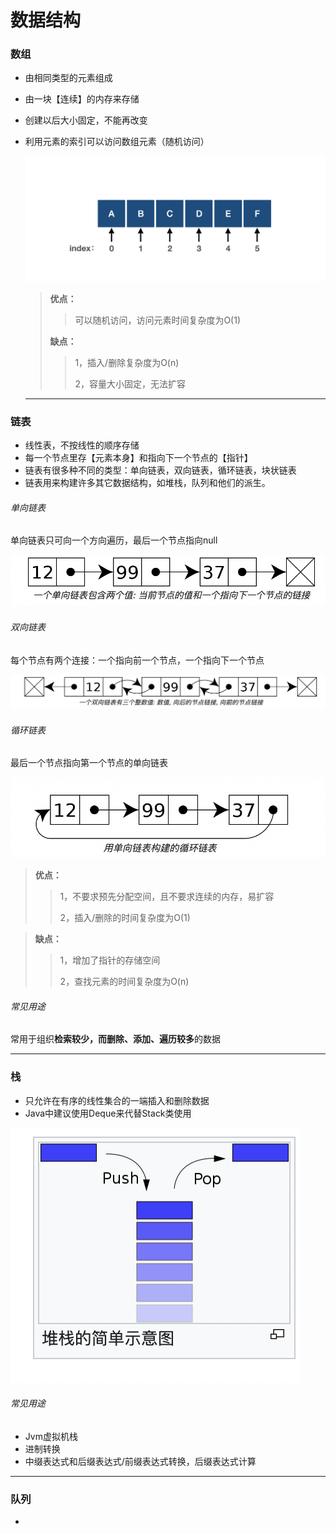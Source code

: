 # 数据结构

### 数组

- 由相同类型的元素组成

- 由一块【连续】的内存来存储

- 创建以后大小固定，不能再改变

- 利用元素的索引可以访问数组元素（随机访问）

  <img src="../../media/picture/array.png" >

  > **优点：**
  >
  > > 可以随机访问，访问元素时间复杂度为O(1)
  >
  > **缺点：**
  >
  > > 1，插入/删除复杂度为O(n)
  > >
  > > 2，容量大小固定，无法扩容
  
  
  
  ---

### 链表

- 线性表，不按线性的顺序存储
- 每一个节点里存【元素本身】和指向下一个节点的【指针】
- 链表有很多种不同的类型：单向链表，双向链表，循环链表，块状链表
- 链表用来构建许多其它数据结构，如堆栈，队列和他们的派生。

###### 单向链表

单向链表只可向一个方向遍历，最后一个节点指向null

<img src="../../media/picture/singlyLinkedList.png">

###### 双向链表

每个节点有两个连接：一个指向前一个节点，一个指向下一个节点

<img src="../../media/picture/doublyLinkedList.png" >

###### 循环链表

最后一个节点指向第一个节点的单向链表

<img src ="../../media/picture/circularLinkedList.png" >

> **优点：**
>
> > 1，不要求预先分配空间，且不要求连续的内存，易扩容
> >
> > 2，插入/删除的时间复杂度为O(1)
> >
> > 

>**缺点：**
>
>> 1，增加了指针的存储空间
>>
>> 2，查找元素的时间复杂度为O(n)

###### 常见用途

常用于组织**检索较少，而删除、添加、遍历较多**的数据

---

### 栈

- 只允许在有序的线性集合的一端插入和删除数据
- Java中建议使用Deque来代替Stack类使用

<img src="../../media/picture/stack.png">

###### 常见用途

- Jvm虚拟机栈
- 进制转换
- 中缀表达式和后缀表达式/前缀表达式转换，后缀表达式计算

---

### 队列

- 